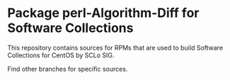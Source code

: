 # Package perl-Algorithm-Diff for Software Collections

This repository contains sources for RPMs that are used
to build Software Collections for CentOS by SCLo SIG.

Find other branches for specific sources.
